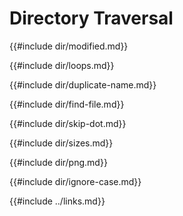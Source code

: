 # Directory Traversal

{{#include dir/modified.md}}

{{#include dir/loops.md}}

{{#include dir/duplicate-name.md}}

{{#include dir/find-file.md}}

{{#include dir/skip-dot.md}}

{{#include dir/sizes.md}}

{{#include dir/png.md}}

{{#include dir/ignore-case.md}}

{{#include ../links.md}}
